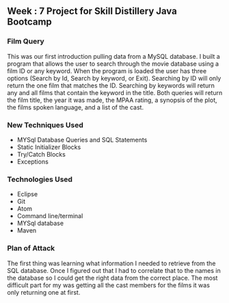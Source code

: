 ## Week : 7 Project for Skill Distillery Java Bootcamp

### Film Query

This was our first introduction pulling data from a MySQL database.  I built a program that allows the user to search through the movie database using a film ID or any keyword.  When the program is loaded the user has three options (Search by Id, Search by keyword, or Exit). Searching by ID will only return the one film that matches the ID. Searching by keywords will return any and all films that contain the keyword in the title.  Both queries will return the film title, the year it was made, the MPAA rating, a synopsis of the plot, the films spoken language, and a list of the cast.


### New Techniques Used

* MYSql Database Queries and SQL Statements
* Static Initializer Blocks
* Try/Catch Blocks
* Exceptions

### Technologies Used

* Eclipse
* Git
* Atom
* Command line/terminal
* MYSql database
* Maven

### Plan of Attack

The first thing was learning what information I needed to retrieve from the SQL database.  Once I figured out that I had to correlate that to the names in the database so I could get the right data from the correct place. The most difficult part for my was getting all the cast members for the films it was only returning one at first. 
